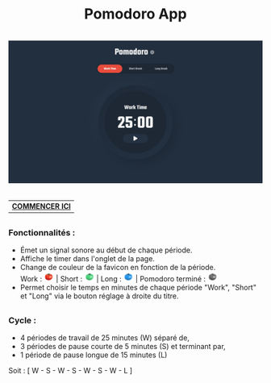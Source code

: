 <h1 align="center">Pomodoro App</h1>

<br>
<div align="center">
  <img src="./assets/PomodoroApp.jpg">
</div>

<br>

<table align="center">
  <tr>
    <td>
      <a href="https://fabiodevcode.github.io/Pomodoro-App/">
        <b>COMMENCER ICI</b>
      </a>
    </td>
  </tr>
</table>


##

### Fonctionnalités : 

- Émet un signal sonore au début de chaque période.
- Affiche le timer dans l'onglet de la page.
- Change de couleur de la favicon en fonction de la période.<br> 
  Work : <img height="20px" src="./assets/pomodori.png"> | Short : <img height="20px" src="./assets/pomodorigreen.png"> | Long : <img height="20px" src="./assets/pomodoriblue.png"> | Pomodoro terminé : <img height="20px" src="./assets/pomodoriGrey.png">
- Permet choisir le temps en minutes de chaque période "Work", "Short" et "Long" via le bouton réglage à droite du titre.

##

### Cycle :

- 4 périodes de travail de 25 minutes (W) séparé de,
- 3 périodes de pause courte de 5 minutes (S) et terminant par,
- 1 période de pause longue de 15 minutes (L)

Soit : [ W - S - W - S - W - S - W - L ]

<br>
<br>